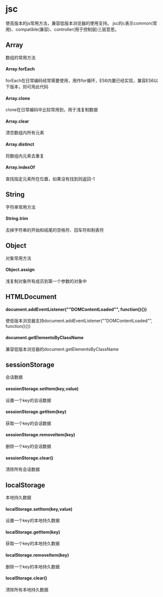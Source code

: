 # jsc
使高版本的js常用方法，兼容低版本浏览器的使用支持。
jsc的c表示common(常用)、compatible(兼容)、controller(用于控制层)三层意思。

## Array
数组的常用方法

#### Array.forEach
forEach在日常编码经常需要使用，用作for循环，ES6内置已经实现，兼容ES6以下版本，则可用此代码

#### Array.clone
clone在日常编码中比较常用到，用于浅复制数据

#### Array.clear
清空数组内所有元素

#### Array.distinct
将数组内元素去重复

#### Array.indexOf
查找指定元素所在位置，如果没有找到则返回-1

## String
字符串常用方法

#### String.trim
去掉字符串的开始和结尾的空格符、回车符和制表符

## Object
对象常用方法

#### Object.assign
浅复制对象所有成员到第一个参数的对象中

## HTMLDocument

#### document.addEventListener(""DOMContentLoaded"", function(){})
使低版本浏览器支持document.addEventListener(""DOMContentLoaded"", function(){})

#### document.getElementsByClassName
兼容低版本浏览器的document.getElementsByClassName

## sessionStorage
会话数据

#### sessionStorage.setItem(key,value)
设置一个key的会话数据

#### sessionStorage.getItem(key)
获取一个key的会话数据

#### sessionStorage.removeItem(key)
删除一个key的会话数据

#### sessionStorage.clear()
清除所有会话数据

## localStorage
本地持久数据

#### localStorage.setItem(key,value)
设置一个key的本地持久数据

#### localStorage.getItem(key)
获取一个key的本地持久数据

#### localStorage.removeItem(key)
删除一个key的本地持久数据

#### localStorage.clear()
清除所有本地持久数据